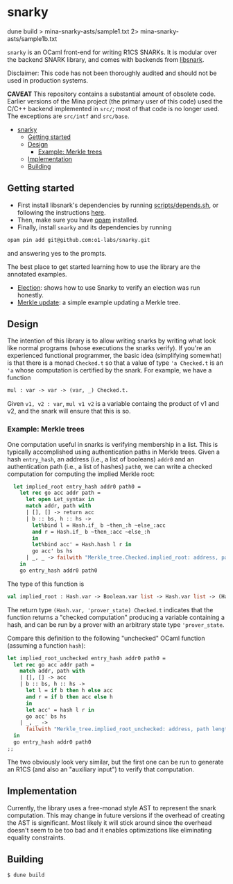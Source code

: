 # snarky

dune build > mina-snarky-asts/sample1.txt 2> mina-snarky-asts/sample1b.txt

`snarky` is an OCaml front-end for writing R1CS SNARKs.
It is modular over the backend SNARK library, and comes with backends
from [libsnark](https://github.com/scipr-lab/libsnark).

Disclaimer: This code has not been thoroughly audited and should not
be used in production systems.

**CAVEAT** This repository contains a substantial amount of obsolete
code. Earlier versions of the Mina project (the primary user of this
code) used the C/C++ backend implemented in `src/`; most of that code
is no longer used. The exceptions are `src/intf` and `src/base`.

- [snarky](#snarky)
  - [Getting started](#getting-started)
  - [Design](#design)
    - [Example: Merkle trees](#example-merkle-trees)
  - [Implementation](#implementation)
  - [Building](#building)

## Getting started

- First install libsnark's dependencies by running [scripts/depends.sh](scripts/depends.sh), or following the instructions [here](https://github.com/scipr-lab/libsnark#dependencies).
- Then, make sure you have [opam](https://opam.ocaml.org/doc/Install.html) installed.
- Finally, install `snarky` and its dependencies by running
```bash
opam pin add git@github.com:o1-labs/snarky.git
```
and answering yes to the prompts.

The best place to get started learning how to use the library are the annotated examples.
- [Election](examples/election/election_main.ml): shows how to use Snarky to verify an election was run honestly.
- [Merkle update](examples/merkle_update/merkle_update.ml): a simple example updating a Merkle tree.

## Design

The intention of this library is to allow writing snarks by writing what look
like normal programs (whose executions the snarks verify). If you're an experienced
functional programmer, the basic idea (simplifying somewhat) is that there is a monad
`Checked.t` so that a value of type `'a Checked.t` is an `'a` whose computation is
certified by the snark. For example, we have a function
```ocaml
mul : var -> var -> (var, _) Checked.t.
```
Given `v1, v2 : var`, `mul v1 v2` is a variable containg the product of v1 and v2,
and the snark will ensure that this is so.


### Example: Merkle trees

One computation useful in snarks is verifying membership in a list. This is
typically accomplished using authentication paths in Merkle trees. Given a
hash `entry_hash`, an address (i.e., a list of booleans) `addr0` and an
authentication path (i.e., a list of hashes) `path0`, we can write a checked
computation for computing the implied Merkle root:

```ocaml
  let implied_root entry_hash addr0 path0 =
    let rec go acc addr path =
      let open Let_syntax in
      match addr, path with
      | [], [] -> return acc
      | b :: bs, h :: hs ->
        let%bind l = Hash.if_ b ~then_:h ~else_:acc
        and r = Hash.if_ b ~then_:acc ~else_:h
        in
        let%bind acc' = Hash.hash l r in
        go acc' bs hs
      | _, _ -> failwith "Merkle_tree.Checked.implied_root: address, path length mismatch"
    in
    go entry_hash addr0 path0
```

The type of this function is
```ocaml
val implied_root : Hash.var -> Boolean.var list -> Hash.var list -> (Hash.var, 'prover_state) Checked.t
```
The return type `(Hash.var, 'prover_state) Checked.t` indicates that the function
returns a "checked computation" producing a variable containing a hash, and can be
run by a prover with an arbitrary state type `'prover_state`. 

Compare this definition to the following "unchecked" OCaml function (assuming a function `hash`):
```ocaml
let implied_root_unchecked entry_hash addr0 path0 =
  let rec go acc addr path =
    match addr, path with
    | [], [] -> acc
    | b :: bs, h :: hs ->
      let l = if b then h else acc
      and r = if b then acc else h
      in
      let acc' = hash l r in
      go acc' bs hs
    | _, _ ->
      failwith "Merkle_tree.implied_root_unchecked: address, path length mismatch"
  in
  go entry_hash addr0 path0
;;
```
The two obviously look very similar, but the first one can be run to generate an R1CS
(and also an "auxiliary input") to verify that computation. 

## Implementation

Currently, the library uses a free-monad style AST to represent the snark computation.
This may change in future versions if the overhead of creating the AST is significant.
Most likely it will stick around since the overhead doesn't seem to be too bad and it
enables optimizations like eliminating equality constraints.

## Building

```
$ dune build
```
